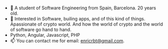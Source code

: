 - 👋 A student of Software Engineering from Spain, Barcelona. 20 years old.  
- 👀  Interested in Software, builing apps, and of this kind of things. Apassionate of crypto world. And how the world of crypto and the world of software go hand to hand.
- Python, Angular, Javascript, PHP
- 📫 You can contact me for email: enricrbt@gmail.com. 

<!---
EnricCoding/EnricCoding is a ✨ special ✨ repository because its `README.md` (this file) appears on your GitHub profile.
You can click the Preview link to take a look at your changes.
--->
